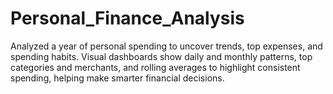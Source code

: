 # Personal_Finance_Analysis
Analyzed a year of personal spending to uncover trends, top expenses, and spending habits. Visual dashboards show daily and monthly patterns, top categories and merchants, and rolling averages to highlight consistent spending, helping make smarter financial decisions.
